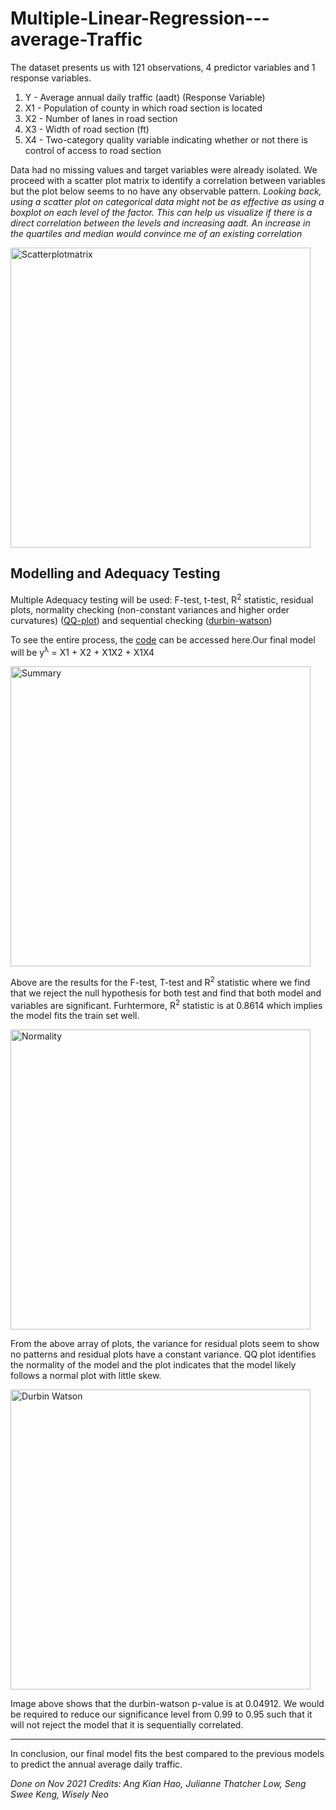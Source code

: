 # Multiple-Linear-Regression---average-Traffic

The dataset presents us with 121 observations, 4 predictor variables and 1 response variables. 

1.  Y - Average annual daily traffic (aadt) (Response Variable)
2. X1 - Population of county in which road section is located
3. X2 - Number of lanes in road section
4. X3 - Width of road section (ft)
5. X4 - Two-category quality variable indicating whether or not there is control of access to road section

Data had no missing values and target variables were already isolated. We proceed with a scatter plot matrix to identify a correlation between variables but the plot below seems to no have any observable pattern. *Looking back, using a scatter plot on categorical data might not be as effective as using a boxplot on each level of the factor. This can help us visualize if there is a direct correlation between the levels and increasing aadt. An increase in the quartiles and median would convince me of an existing correlation*

<img width="480" alt="Scatterplotmatrix" src="https://user-images.githubusercontent.com/97843966/154043849-64ba411c-baf3-4740-b7d6-881b872d868a.png">

Modelling and Adequacy Testing
---
Multiple Adequacy testing will be used: F-test, t-test, R<sup>2</sup> statistic, residual plots, normality checking (non-constant variances and higher order curvatures) ([QQ-plot](https://towardsdatascience.com/q-q-plots-explained-5aa8495426c0)) and sequential checking ([durbin-watson](https://en.wikipedia.org/wiki/Durbin%E2%80%93Watson_statistic))

To see the entire process, the [code](https://github.com/fungiiiii/Multiple-Linear-Regression---average-Traffic-/blob/main/main) can be accessed here.Our final model will be y<sup>λ</sup> = X1 + X2 + X1X2 + X1X4

<img width="480" alt="Summary" src="https://user-images.githubusercontent.com/97843966/154052057-cdc79afd-f077-4a73-8f63-deffc915aa94.png">

Above are the results for the F-test, T-test and R<sup>2</sup> statistic where we find that we reject the null hypothesis for both test and find that both model and variables are significant. Furhtermore, R<sup>2</sup> statistic is at 0.8614 which implies the model fits the train set well. 

<img width="480" alt="Normality" src="https://user-images.githubusercontent.com/97843966/154052064-96a7010d-31c0-4e8c-89e7-029ed5c435ec.png">

From the above array of plots, the variance for residual plots seem to show no patterns and residual plots have a constant variance. QQ plot identifies the normality of the model and the plot indicates that the model likely follows a normal plot with little skew.

<img width="480" alt="Durbin Watson" src="https://user-images.githubusercontent.com/97843966/154052211-d2dedd07-8d67-4581-bd15-2d40bee332e4.png">

Image above shows that the durbin-watson p-value is at 0.04912. We would be required to reduce our significance level from 0.99 to 0.95 such that it will not reject the model that it is sequentially correlated. 

---

In conclusion, our final model fits the best compared to the previous models to predict the annual average daily traffic.

*Done on Nov 2021
Credits: Ang Kian Hao, Julianne Thatcher Low, Seng Swee Keng, Wisely Neo*
